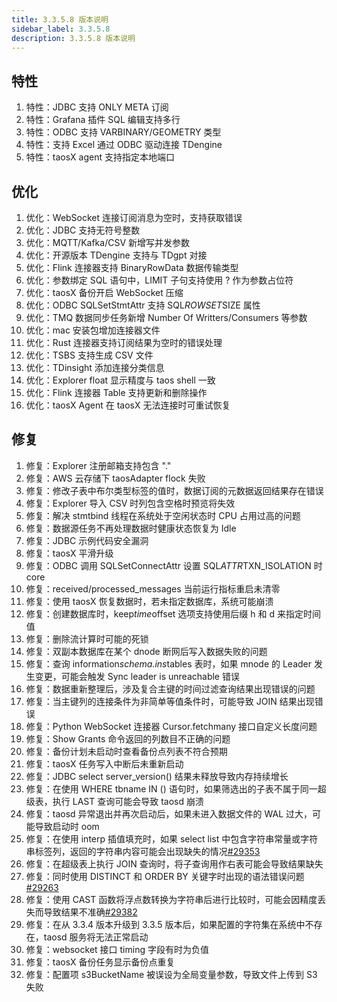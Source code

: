 ```yaml
---
title: 3.3.5.8 版本说明
sidebar_label: 3.3.5.8
description: 3.3.5.8 版本说明
---
```


## 特性
  1. 特性：JDBC 支持 ONLY META 订阅
  2. 特性：Grafana 插件 SQL 编辑支持多行
  3. 特性：ODBC 支持 VARBINARY/GEOMETRY 类型
  4. 特性：支持 Excel 通过 ODBC 驱动连接 TDengine
  5. 特性：taosX agent 支持指定本地端口

## 优化
  1. 优化：WebSocket 连接订阅消息为空时，支持获取错误
  2. 优化：JDBC 支持无符号整数
  3. 优化：MQTT/Kafka/CSV 新增写并发参数
  4. 优化：开源版本 TDengine 支持与 TDgpt 对接
  5. 优化：Flink 连接器支持 BinaryRowData 数据传输类型
  6. 优化：参数绑定 SQL 语句中，LIMIT 子句支持使用 ? 作为参数占位符
  7. 优化：taosX 备份开启 WebSocket 压缩
  8. 优化：ODBC SQLSetStmtAttr 支持 SQL*ROWSET*SIZE 属性
  9. 优化：TMQ 数据同步任务新增 Number Of Writters/Consumers 等参数
 10. 优化：mac 安装包增加连接器文件
 11. 优化：Rust 连接器支持订阅结果为空时的错误处理
 12. 优化：TSBS 支持生成 CSV 文件
 13. 优化：TDinsight 添加连接分类信息
 14. 优化：Explorer float 显示精度与 taos shell 一致
 15. 优化：Flink 连接器 Table 支持更新和删除操作
 16. 优化：taosX Agent 在 taosX 无法连接时可重试恢复

## 修复
  1. 修复：Explorer 注册邮箱支持包含 "."
  2. 修复：AWS 云存储下 taosAdapter flock 失败
  3. 修复：修改子表中布尔类型标签的值时，数据订阅的元数据返回结果存在错误
  4. 修复：Explorer 导入 CSV 时列包含空格时预览将失效
  5. 修复：解决 stmtbind 线程在系统处于空闲状态时 CPU 占用过高的问题
  6. 修复：数据源任务不再处理数据时健康状态恢复为 Idle
  7. 修复：JDBC 示例代码安全漏洞
  8. 修复：taosX 平滑升级
  9. 修复：ODBC 调用 SQLSetConnectAttr 设置 SQL*ATTR*TXN_ISOLATION 时 core
 10. 修复：received/processed_messages 当前运行指标重启未清零
 11. 修复：使用 taosX 恢复数据时，若未指定数据库，系统可能崩溃
 12. 修复：创建数据库时，keep*time*offset 选项支持使用后缀 h 和 d 来指定时间值
 13. 修复：删除流计算时可能的死锁
 14. 修复：双副本数据库在某个 dnode 断网后写入数据失败的问题
 15. 修复：查询 information*schema.ins*tables 表时，如果 mnode 的 Leader 发生变更，可能会触发 Sync leader is unreachable 错误
 16. 修复：数据重新整理后，涉及复合主键的时间过滤查询结果出现错误的问题
 17. 修复：当主键列的连接条件为非简单等值条件时，可能导致 JOIN 结果出现错误
 18. 修复：Python WebSocket 连接器 Cursor.fetchmany 接口自定义长度问题
 19. 修复：Show Grants 命令返回的列数目不正确的问题
 20. 修复：备份计划未启动时查看备份点列表不符合预期
 21. 修复：taosX 任务写入中断后未重新启动
 22. 修复：JDBC select server_version() 结果未释放导致内存持续增长
 23. 修复：在使用 WHERE tbname IN () 语句时，如果筛选出的子表不属于同一超级表，执行 LAST 查询可能会导致 taosd 崩溃
 24. 修复：taosd 异常退出并再次启动后，如果未进入数据文件的 WAL 过大，可能导致启动时 oom
 25. 修复：在使用 interp 插值填充时，如果 select list 中包含字符串常量或字符串标签列，返回的字符串内容可能会出现缺失的情况[#29353](https://github.com/taosdata/TDengine/issues/29353)
 26. 修复：在超级表上执行 JOIN 查询时，将子查询用作右表可能会导致结果缺失
 27. 修复：同时使用 DISTINCT 和 ORDER BY 关键字时出现的语法错误问题[#29263](https://github.com/taosdata/TDengine/issues/29263)
 28. 修复：使用 CAST 函数将浮点数转换为字符串后进行比较时，可能会因精度丢失而导致结果不准确[#29382](https://github.com/taosdata/TDengine/issues/29382)
 29. 修复：在从 3.3.4 版本升级到 3.3.5 版本后，如果配置的字符集在系统中不存在，taosd 服务将无法正常启动
 30. 修复：websocket 接口 timing 字段有时为负值
 31. 修复：taosX 备份任务显示备份点重复
 32. 修复：配置项 s3BucketName 被误设为全局变量参数，导致文件上传到 S3 失败

